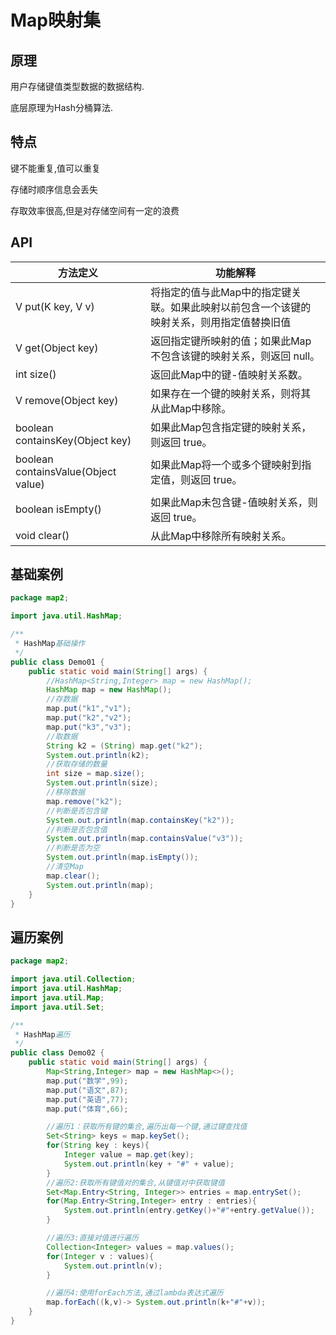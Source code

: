 # Map映射集

## 原理

用户存储键值类型数据的数据结构.

底层原理为Hash分桶算法.

## 特点

键不能重复,值可以重复

存储时顺序信息会丢失

存取效率很高,但是对存储空间有一定的浪费

## API

| **方法定义**                        | **功能解释**                                                 |
| ----------------------------------- | ------------------------------------------------------------ |
| V  put(K key, V v)                  | 将指定的值与此Map中的指定键关联。如果此映射以前包含一个该键的映射关系，则用指定值替换旧值 |
| V  get(Object key)                  | 返回指定键所映射的值；如果此Map不包含该键的映射关系，则返回 null。 |
| int  size()                         | 返回此Map中的键-值映射关系数。                               |
| V  remove(Object key)               | 如果存在一个键的映射关系，则将其从此Map中移除。              |
| boolean containsKey(Object key)     | 如果此Map包含指定键的映射关系，则返回 true。                 |
| boolean containsValue(Object value) | 如果此Map将一个或多个键映射到指定值，则返回 true。           |
| boolean isEmpty()                   | 如果此Map未包含键-值映射关系，则返回 true。                  |
| void clear()                        | 从此Map中移除所有映射关系。                                  |

## 基础案例

```java
package map2;

import java.util.HashMap;

/**
 * HashMap基础操作
 */
public class Demo01 {
    public static void main(String[] args) {
        //HashMap<String,Integer> map = new HashMap();
        HashMap map = new HashMap();
        //存数据
        map.put("k1","v1");
        map.put("k2","v2");
        map.put("k3","v3");
        //取数据
        String k2 = (String) map.get("k2");
        System.out.println(k2);
        //获取存储的数量
        int size = map.size();
        System.out.println(size);
        //移除数据
        map.remove("k2");
        //判断是否包含键
        System.out.println(map.containsKey("k2"));
        //判断是否包含值
        System.out.println(map.containsValue("v3"));
        //判断是否为空
        System.out.println(map.isEmpty());
        //清空Map
        map.clear();
        System.out.println(map);
    }
}

```

## 遍历案例

```java
package map2;

import java.util.Collection;
import java.util.HashMap;
import java.util.Map;
import java.util.Set;

/**
 * HashMap遍历
 */
public class Demo02 {
    public static void main(String[] args) {
        Map<String,Integer> map = new HashMap<>();
        map.put("数学",99);
        map.put("语文",87);
        map.put("英语",77);
        map.put("体育",66);

        //遍历1：获取所有键的集合,遍历出每一个键,通过键查找值
        Set<String> keys = map.keySet();
        for(String key : keys){
            Integer value = map.get(key);
            System.out.println(key + "#" + value);
        }
        //遍历2:获取所有键值对的集合,从键值对中获取键值
        Set<Map.Entry<String, Integer>> entries = map.entrySet();
        for(Map.Entry<String,Integer> entry : entries){
            System.out.println(entry.getKey()+"#"+entry.getValue());
        }

        //遍历3:直接对值进行遍历
        Collection<Integer> values = map.values();
        for(Integer v : values){
            System.out.println(v);
        }

        //遍历4:使用forEach方法,通过lambda表达式遍历
        map.forEach((k,v)-> System.out.println(k+"#"+v));
    }
}

```

